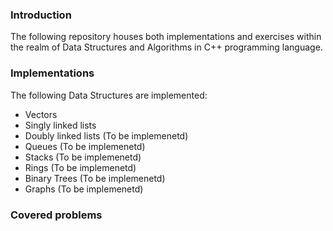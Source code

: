 ### Introduction
The following repository houses both implementations and exercises within the realm of Data Structures and Algorithms in C++ programming language. 

### Implementations
The following Data Structures are implemented:
- Vectors
- Singly linked lists
- Doubly linked lists (To be implemenetd)
- Queues (To be implemenetd)
- Stacks (To be implemenetd)
- Rings (To be implemenetd)
- Binary Trees (To be implemenetd)
- Graphs (To be implemenetd)

### Covered problems